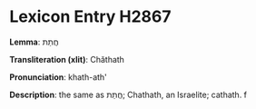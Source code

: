 # Lexicon Entry H2867

**Lemma**: חֲתַת

**Transliteration (xlit)**: Chăthath

**Pronunciation**: khath-ath'

**Description**:
the same as חֲתַת; Chathath, an Israelite; cathath. f
